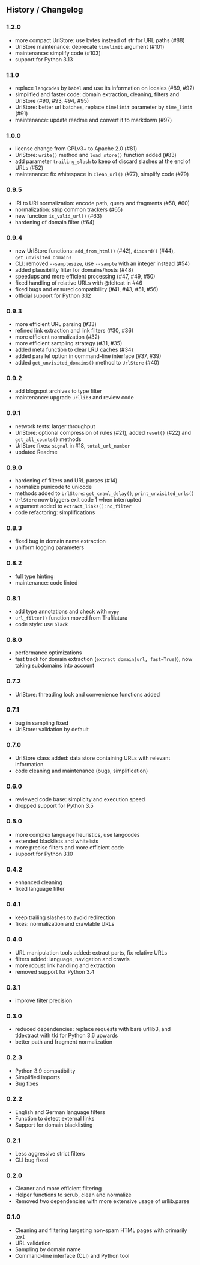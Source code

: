 ## History / Changelog


### 1.2.0

- more compact UrlStore: use bytes instead of str for URL paths (#88)
- UrlStore maintenance: deprecate `timelimit` argument (#101)
- maintenance: simplify code (#103)
- support for Python 3.13


### 1.1.0

- replace `langcodes` by `babel` and use its information on locales (#89, #92)
- simplified and faster code: domain extraction, cleaning, filters and UrlStore (#90, #93, #94, #95)
- UrlStore: better url batches, replace `timelimit` parameter by `time_limit` (#91)
- maintenance: update readme and convert it to markdown (#97)


### 1.0.0

- license change from GPLv3+ to Apache 2.0 (#81)
- UrlStore: `write()` method and `load_store()` function added (#83)
- add parameter `trailing_slash` to keep of discard slashes at the end of URLs (#52)
- maintenance: fix whitespace in `clean_url()` (#77), simplify code (#79)


### 0.9.5

- IRI to URI normalization: encode path, query and fragments (#58, #60)
- normalization: strip common trackers (#65)
- new function `is_valid_url()` (#63)
- hardening of domain filter (#64)


### 0.9.4

- new UrlStore functions: `add_from_html()` (#42), `discard()` (#44), `get_unvisited_domains`
- CLI: removed `--samplesize`, use `--sample` with an integer instead (#54)
- added plausibility filter for domains/hosts (#48)
- speedups and more efficient processing (#47, #49, #50)
- fixed handling of relative URLs with @feltcat in #46
- fixed bugs and ensured compatibility (#41, #43, #51, #56)
- official support for Python 3.12


### 0.9.3

- more efficient URL parsing (#33)
- refined link extraction and link filters (#30, #36)
- more efficient normalization (#32)
- more efficient sampling strategy (#31, #35)
- added meta function to clear LRU caches (#34)
- added parallel option in command-line interface (#37, #39)
- added ``get_unvisited_domains()`` method to ``UrlStore`` (#40)


### 0.9.2

- add blogspot archives to type filter
- maintenance: upgrade ``urllib3`` and review code


### 0.9.1

- network tests: larger throughput
- UrlStore: optional compression of rules (#21), added `reset()` (#22) and `get_all_counts()` methods
- UrlStore fixes: `signal` in #18, `total_url_number`
- updated Readme


### 0.9.0

- hardening of filters and URL parses (#14)
- normalize punicode to unicode
- methods added to `UrlStore`: `get_crawl_delay()`, `print_unvisited_urls()`
- `UrlStore` now triggers exit code 1 when interrupted
- argument added to `extract_links()`: `no_filter`
- code refactoring: simplifications


### 0.8.3

- fixed bug in domain name extraction
- uniform logging parameters


### 0.8.2

- full type hinting
- maintenance: code linted


### 0.8.1

- add type annotations and check with `mypy`
- `url_filter()` function moved from Trafilatura
- code style: use `black`


### 0.8.0

- performance optimizations
- fast track for domain extraction (`extract_domain(url, fast=True)`), now taking subdomains into account


### 0.7.2

- UrlStore: threading lock and convenience functions added


### 0.7.1

- bug in sampling fixed
- UrlStore: validation by default


### 0.7.0

- UrlStore class added: data store containing URLs with relevant information
- code cleaning and maintenance (bugs, simplification)


### 0.6.0

- reviewed code base: simplicity and execution speed
- dropped support for Python 3.5


### 0.5.0

- more complex language heuristics, use langcodes
- extended blacklists and whitelists
- more precise filters and more efficient code
- support for Python 3.10


### 0.4.2

- enhanced cleaning
- fixed language filter


### 0.4.1

- keep trailing slashes to avoid redirection
- fixes: normalization and crawlable URLs


### 0.4.0

- URL manipulation tools added: extract parts, fix relative URLs
- filters added: language, navigation and crawls
- more robust link handling and extraction
- removed support for Python 3.4


### 0.3.1

- improve filter precision


### 0.3.0

- reduced dependencies: replace requests with bare urllib3, and tldextract with tld for Python 3.6 upwards
- better path and fragment normalization


### 0.2.3

- Python 3.9 compatibility
- Simplified imports
- Bug fixes


### 0.2.2

- English and German language filters
- Function to detect external links
- Support for domain blacklisting 


### 0.2.1

- Less aggressive strict filters
- CLI bug fixed


### 0.2.0

- Cleaner and more efficient filtering
- Helper functions to scrub, clean and normalize
- Removed two dependencies with more extensive usage of urllib.parse


### 0.1.0

- Cleaning and filtering targeting non-spam HTML pages with primarily text
- URL validation
- Sampling by domain name
- Command-line interface (CLI) and Python tool

